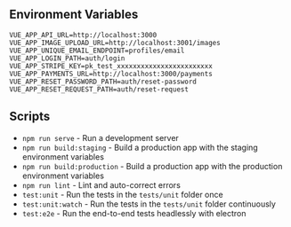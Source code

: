 ## Environment Variables

```
VUE_APP_API_URL=http://localhost:3000
VUE_APP_IMAGE_UPLOAD_URL=http://localhost:3001/images
VUE_APP_UNIQUE_EMAIL_ENDPOINT=profiles/email
VUE_APP_LOGIN_PATH=auth/login
VUE_APP_STRIPE_KEY=pk_test_xxxxxxxxxxxxxxxxxxxxxxxx
VUE_APP_PAYMENTS_URL=http://localhost:3000/payments
VUE_APP_RESET_PASSWORD_PATH=auth/reset-password
VUE_APP_RESET_REQUEST_PATH=auth/reset-request
```

## Scripts

* `npm run serve` - Run a development server
* `npm run build:staging` - Build a production app with the staging environment variables
* `npm run build:production` - Build a production app with the production environment variables
* `npm run lint` - Lint and auto-correct errors
* `test:unit` - Run the tests in the `tests/unit` folder once
* `test:unit:watch` - Run the tests in the `tests/unit` folder continuously
* `test:e2e` - Run the end-to-end tests headlessly with electron
